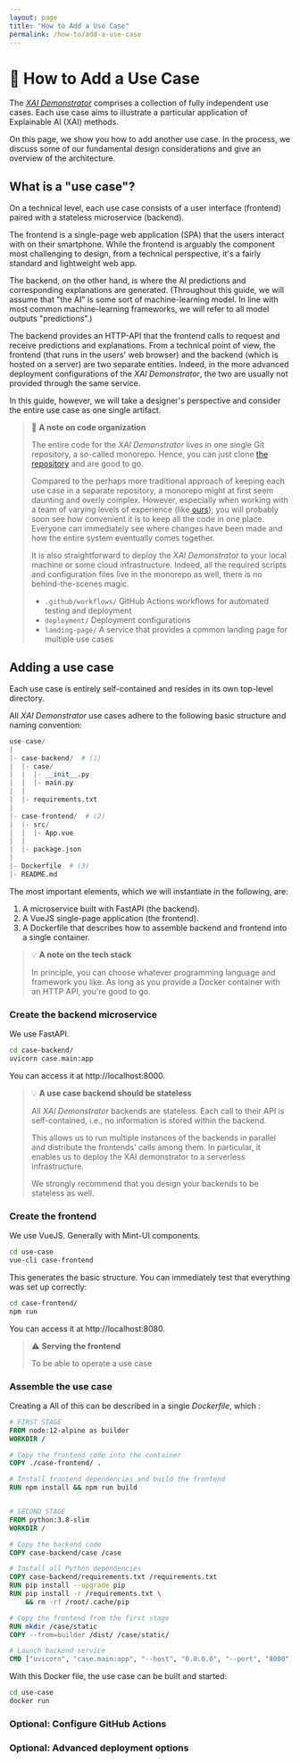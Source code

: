 ```yaml
---
layout: page
title: "How to Add a Use Case"
permalink: /how-to/add-a-use-case
---
```


# 🔧 How to Add a Use Case

The [_XAI Demonstrator_](https://xai-demonstrator.github.io/) comprises a collection of fully independent use cases.
Each use case aims to illustrate a particular application of Explainable AI (XAI) methods.

On this page, we show you how to add another use case.
In the process, we discuss some of our fundamental design considerations and give an overview of the architecture. 

## What is a "use case"?

On a technical level, each use case consists of a user interface (frontend) paired with a stateless microservice (backend).

The frontend is a single-page web application (SPA) that the users interact with on their smartphone.
While the frontend is arguably the component most challenging to design, from a technical perspective, it's a fairly standard and lightweight web app.

The backend, on the other hand, is where the AI predictions and corresponding explanations are generated.
(Throughout this guide, we will assume that "the AI" is some sort of machine-learning model. 
In line with most common machine-learning frameworks, we will refer to all model outputs "predictions".)

The backend provides an HTTP-API that the frontend calls to request and receive predictions and explanations.
From a technical point of view, the frontend (that runs in the users' web browser) and the backend (which is hosted on a server) are two separate entities.
Indeed, in the more advanced deployment configurations of the _XAI Demonstrator_, the two are usually not provided through the same service.

In this guide, however, we will take a designer's perspective and consider the entire use case as one single artifact.

> 🔎 **A note on code organization**
>
> The entire code for the _XAI Demonstrator_ lives in one single Git repository, a so-called monorepo.
> Hence, you can just clone [the repository](https://www.github.com/xai-demonstrator/xai-demonstrator) and are good to go.
> 
> Compared to the perhaps more traditional approach of keeping each use case in a separate repository, a monorepo might at first seem daunting and overly complex.
> However, especially when working with a team of varying levels of experience (like [ours](/#Team)), you will probably soon see how convenient it is to keep all the code in one place.
> Everyone can immediately see where changes have been made and how the entire system eventually comes together.
> 
> It is also straightforward to deploy the _XAI Demonstrator_ to your local machine or some cloud infrastructure.
> Indeed, all the required scripts and configuration files live in the monorepo as well, there is no behind-the-scenes magic.
> 
> - `.github/workflows/` GitHub Actions workflows for automated testing and deployment
> - `deployment/` Deployment configurations
> - `landing-page/` A service that provides a common landing page for multiple use cases

## Adding a use case

Each use case is entirely self-contained and resides in its own top-level directory.


All _XAI Demonstrator_ use cases adhere to the following basic structure and naming convention:
```python
use-case/
|
|- case-backend/  # (1)
|  |- case/
|  |  |- __init__.py
|  |  |- main.py
|  |
|  |- requirements.txt
|      
|- case-frontend/  # (2)
|  |- src/
|  |  |- App.vue
|  |
|  |- package.json
|     
|- Dockerfile  # (3)
|- README.md
```
The most important elements, which we will instantiate in the following, are:
1. A microservice built with FastAPI (the backend).
2. A VueJS single-page application (the frontend).
3. A Dockerfile that describes how to assemble backend and frontend into a single container.

> 💡 **A note on the tech stack**
> 
> In principle, you can choose whatever programming language and framework you like.
> As long as you provide a Docker container with an HTTP API, you're good to go.

### Create the backend microservice

We use FastAPI.

```bash
cd case-backend/
uvicorn case.main:app
```

You can access it at http://localhost:8000.

> 💡 **A use case backend should be stateless**
> 
> All _XAI Demonstrator_ backends are stateless.
> Each call to their API is self-contained, i.e., no information is stored within the backend.
> 
> This allows us to run multiple instances of the backends in parallel and distribute the frontends' calls among them.
> In particular, it enables us to deploy the XAI demonstrator to a serverless infrastructure.
> 
> We strongly recommend that you design your backends to be stateless as well.

### Create the frontend

We use VueJS. Generally with Mint-UI components.

```bash
cd use-case
vue-cli case-frontend
```

This generates the basic structure.
You can immediately test that everything was set up correctly:
```bash
cd case-frontend/
npm run
```
You can access it at http://localhost:8080.

> ⚠ **Serving the frontend**
> 
> To be able to operate a use case 

### Assemble the use case

Creating a 
All of this can be described in a single _Dockerfile_, which :

```dockerfile
# FIRST STAGE
FROM node:12-alpine as builder
WORKDIR /

# Copy the frontend code into the container
COPY ./case-frontend/ .

# Install frontend dependencies and build the frontend
RUN npm install && npm run build


# SECOND STAGE
FROM python:3.8-slim
WORKDIR /

# Copy the backend code
COPY case-backend/case /case

# Install all Python dependencies
COPY case-backend/requirements.txt /requirements.txt
RUN pip install --upgrade pip
RUN pip install -r /requirements.txt \
    && rm -rf /root/.cache/pip

# Copy the frontend from the first stage
RUN mkdir /case/static
COPY --from=builder /dist/ /case/static/

# Launch backend service
CMD ["uvicorn", "case.main:app", "--host", "0.0.0.0", "--port", "8000"]
```

With this Docker file, the use case can be built and started:
```bash
cd use-case
docker run
```

### Optional: Configure GitHub Actions

### Optional: Advanced deployment options

